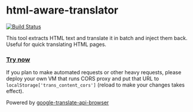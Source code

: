 # html-aware-translator

[![Build Status](https://travis-ci.com/willnode/html-aware-translator.svg?branch=master)](https://travis-ci.com/willnode/html-aware-translator)

This tool extracts HTML text and translate it in batch and inject them back. Useful for quick translating HTML pages. 

### [Try now](https://willnode.github.io/html-aware-translator)

If you plan to make automated requests or other heavy requests, please deploy your own VM that runs CORS proxy and put that URL to `localStorage['trans_content_cors']` (reload to make your changes takes effect).

Powered by [google-translate-api-browser](https://github.com/cjrsgu/google-translate-api-browser)

